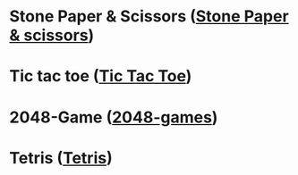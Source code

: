 # Stone Paper & Scissors ([Stone Paper & scissors](https://github.com/Adityagupta1536/Game-Project/blob/main/Games/Stone%20Paper%20%26%20scissor/Stone%20Paper%20%26%20scissor%20Readme.md))
# Tic tac toe ([Tic Tac Toe](https://github.com/Adityagupta1536/Game-Project/blob/main/Games/Tic%20Tac%20Toe/Readme.md))
# 2048-Game ([2048-games](https://github.com/Adityagupta1536/Game-Project/blob/main/Games/2048-Game/Readme.md))
# Tetris   ([Tetris](https://github.com/Adityagupta1536/Game-Project/blob/main/Games/Tetris/Readme.md))

